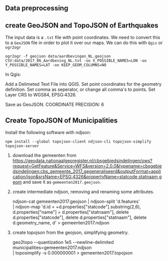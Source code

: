 ## Data preprocessing

## create GeoJSON and TopoJSON of Earthquakes
The input data is a `.txt` file with point coordinates. We need to convert this to a `GeoJSON` file in order to plot it over our maps. We can do this with `Qgis` or  `ogr2ogr`


    ogr2ogr -f geojson data/aardbevingen_NL.geojson CSV:data/2017_06_Aardbeving_NL.txt -oo X_POSSIBLE_NAMES=LON -oo Y_POSSIBLE_NAMES=LAT -oo KEEP_GEOM_COLUMNS=NO    

In Qgis:

Add a Delimeted Text File into QGIS. Set point coordinates for the geometry definition. Set comma as seperator, or change all comma's to points. Set Layer CRS to WGS84, EPSG:4326.

Save as GeoJSON. COORDINATE PRECISION: 6

## Create TopoJSON of Municipalities
Install the following software with ndjson:

    npm install --global topojson-client ndjson-cli topojson-simplify topojson-server

1. download the gemeenten from https://geodata.nationaalgeoregister.nl/cbsgebiedsindelingen/ows?request=GetFeature&Service=WFS&version=2.0.0&typename=cbsgebiedsindelingen:cbs_gemeente_2017_gegeneraliseerd&outputFormat=application/json&srsName=EPSG:4326&propertyName=statcode,statnaam,geom and save it as `gemeenten2017.geojson`.

2.  create intermediate ndjson, removing and renaming some attributes.
    
	ndjson-cat gemeenten2017.geojson | ndjson-split 'd.features' \
	| ndjson-map 'd.id = +d.properties["statcode"].substring(2,6), d.properties["name"] = d.properties["statnaam"], delete d.properties["statcode"], delete d.properties["statnaam"], delete d.geometry_name, d' > gemeenten2017.ndjson

3. create topojson from the geojson, simplifying geometry.

    geo2topo --quantization 1e5 --newline-delimited municipalities=gemeenten2017.ndjson \
	| toposimplify -s 0.000000001 > gemeenten2017.topojson

